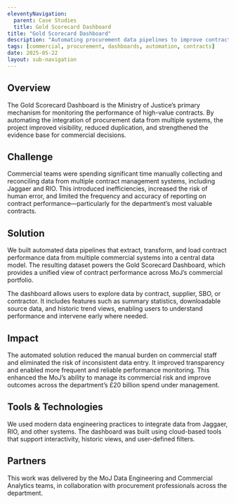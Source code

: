 ```yaml
---
eleventyNavigation:
  parent: Case Studies
  title: Gold Scorecard Dashboard
title: "Gold Scorecard Dashboard"
description: "Automating procurement data pipelines to improve contract performance insights and reduce risk."
tags: [commercial, procurement, dashboards, automation, contracts]
date: 2025-05-22
layout: sub-navigation
---
```


## Overview

The Gold Scorecard Dashboard is the Ministry of Justice’s primary mechanism for monitoring the performance of high-value contracts. By automating the integration of procurement data from multiple systems, the project improved visibility, reduced duplication, and strengthened the evidence base for commercial decisions.

## Challenge

Commercial teams were spending significant time manually collecting and reconciling data from multiple contract management systems, including Jaggaer and RIO. This introduced inefficiencies, increased the risk of human error, and limited the frequency and accuracy of reporting on contract performance—particularly for the department’s most valuable contracts.

## Solution

We built automated data pipelines that extract, transform, and load contract performance data from multiple commercial systems into a central data model. The resulting dataset powers the Gold Scorecard Dashboard, which provides a unified view of contract performance across MoJ’s commercial portfolio.

The dashboard allows users to explore data by contract, supplier, SBO, or contractor. It includes features such as summary statistics, downloadable source data, and historic trend views, enabling users to understand performance and intervene early where needed.

## Impact

The automated solution reduced the manual burden on commercial staff and eliminated the risk of inconsistent data entry. It improved transparency and enabled more frequent and reliable performance monitoring. This enhanced the MoJ’s ability to manage its commercial risk and improve outcomes across the department’s £20 billion spend under management.

## Tools & Technologies

We used modern data engineering practices to integrate data from Jaggaer, RIO, and other systems. The dashboard was built using cloud-based tools that support interactivity, historic views, and user-defined filters.

## Partners

This work was delivered by the MoJ Data Engineering and Commercial Analytics teams, in collaboration with procurement professionals across the department.
